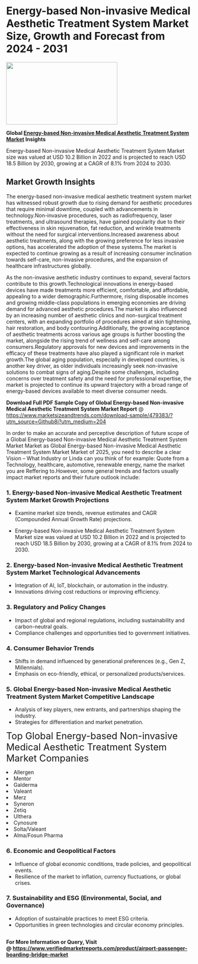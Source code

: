 <H1>Energy-based Non-invasive Medical Aesthetic Treatment System Market Size, Growth and Forecast from 2024 - 2031</H1><img class="aligncenter size-medium wp-image-584254" src="https://thirdeyenews.in/wp-content/uploads/2024/09/Global-Market-Research-300x168.jpeg" alt="" width="300" height="168" /><p><strong>Global&nbsp;<a href="https://www.marketsizeandtrends.com/download-sample/479383/?utm_source=Github8j?utm_medium=204">Energy-based Non-invasive Medical Aesthetic Treatment System Market</a> Insights</strong></p><p>Energy-based Non-invasive Medical Aesthetic Treatment System Market size was valued at USD 10.2 Billion in 2022 and is projected to reach USD 18.5 Billion by 2030, growing at a CAGR of 8.1% from 2024 to 2030.</p><p><h2>Market Growth Insights</h2> <p>The energy-based non-invasive medical aesthetic treatment system market has witnessed robust growth due to rising demand for aesthetic procedures that require minimal downtime, coupled with advancements in technology.Non-invasive procedures, such as radiofrequency, laser treatments, and ultrasound therapies, have gained popularity due to their effectiveness in skin rejuvenation, fat reduction, and wrinkle treatments without the need for surgical interventions.Increased awareness about aesthetic treatments, along with the growing preference for less invasive options, has accelerated the adoption of these systems.The market is expected to continue growing as a result of increasing consumer inclination towards self-care, non-invasive procedures, and the expansion of healthcare infrastructures globally.</p> <p>As the non-invasive aesthetic industry continues to expand, several factors contribute to this growth.Technological innovations in energy-based devices have made treatments more efficient, comfortable, and affordable, appealing to a wider demographic.Furthermore, rising disposable incomes and growing middle-class populations in emerging economies are driving demand for advanced aesthetic procedures.The market is also influenced by an increasing number of aesthetic clinics and non-surgical treatment centers, with an expanding portfolio of procedures aimed at skin tightening, hair restoration, and body contouring.Additionally, the growing acceptance of aesthetic treatments across various age groups is further boosting the market, alongside the rising trend of wellness and self-care among consumers.Regulatory approvals for new devices and improvements in the efficacy of these treatments have also played a significant role in market growth.The global aging population, especially in developed countries, is another key driver, as older individuals increasingly seek non-invasive solutions to combat signs of aging.Despite some challenges, including concerns over treatment safety and the need for professional expertise, the market is projected to continue its upward trajectory with a broad range of energy-based devices available to meet diverse consumer needs.</p> <p><span class=""><strong>Download Full PDF Sample Copy of Global Energy-based Non-invasive Medical Aesthetic Treatment System Market Report</strong> @ <a href="https://www.marketsizeandtrends.com/download-sample/479383/?utm_source=Github8j?utm_medium=204" target="_blank">https://www.marketsizeandtrends.com/download-sample/479383/?utm_source=Github8j?utm_medium=204</a></span></p><p>In order to make an accurate and perceptive description of future scope of a Global&nbsp;Energy-based Non-invasive Medical Aesthetic Treatment System Market Market as Global&nbsp;Energy-based Non-invasive Medical Aesthetic Treatment System Market Market of 2025, you need to describe a clear Vision &ndash; What Industry or Linda can you think of for example: Quote from a Technology, healthcare, automotive, renewable energy, name the market you are Reffering to.However, some general trends and factors usually impact market reports and their future outlook include:</p><h3>1.&nbsp;<strong>Energy-based Non-invasive Medical Aesthetic Treatment System Market Growth Projections</strong></h3><ul><li>Examine market size trends, revenue estimates and CAGR (Compounded Annual Growth Rate) projections.</li><li><p>Energy-based Non-invasive Medical Aesthetic Treatment System Market size was valued at USD 10.2 Billion in 2022 and is projected to reach USD 18.5 Billion by 2030, growing at a CAGR of 8.1% from 2024 to 2030.</p></li></ul><h3>2.&nbsp;<strong>Energy-based Non-invasive Medical Aesthetic Treatment System Market Technological Advancements</strong></h3><ul><li>Integration of AI, IoT, blockchain, or automation in the industry.</li><li>Innovations driving cost reductions or improving efficiency.</li></ul><h3>3.&nbsp;<strong>Regulatory and Policy Changes</strong></h3><ul><li>Impact of global and regional regulations, including sustainability and carbon-neutral goals.</li><li>Compliance challenges and opportunities tied to government initiatives.</li></ul><h3>4.&nbsp;<strong>Consumer Behavior Trends</strong></h3><ul><li>Shifts in demand influenced by generational preferences (e.g., Gen Z, Millennials).</li><li>Emphasis on eco-friendly, ethical, or personalized products/services.</li></ul><h3>5.&nbsp;<strong>Global Energy-based Non-invasive Medical Aesthetic Treatment System Market Competitive Landscape</strong></h3><ul><li>Analysis of key players, new entrants, and partnerships shaping the industry.</li><li>Strategies for differentiation and market penetration.</li></ul><p data-pm-slice="1 1 []"><span style="color: inherit; font-family: inherit; font-size: 25px;">Top Global Energy-based Non-invasive Medical Aesthetic Treatment System Market Companies</span></p><div class="" data-test-id=""><p><li>Allergen</li><li> Mentor</li><li> Galderma</li><li> Valeant</li><li> Merz</li><li> Syneron</li><li> Zetiq</li><li> Ulthera</li><li> Cynosure</li><li> Solta/Valeant</li><li> Alma/Fosun Pharma</li></p></div><h3>6.&nbsp;<strong>Economic and Geopolitical Factors</strong></h3><ul><li>Influence of global economic conditions, trade policies, and geopolitical events.</li><li>Resilience of the market to inflation, currency fluctuations, or global crises.</li></ul><h3>7.&nbsp;<strong>Sustainability and ESG (Environmental, Social, and Governance)</strong></h3><ul><li>Adoption of sustainable practices to meet ESG criteria.</li><li>Opportunities in green technologies and circular economy principles.</li></ul><h2><strong style="font-size: 14px;">For More Information or Query, Visit @&nbsp;</strong><a style="background-color: #ffffff; font-size: 14px;" href="https://www.marketsizeandtrends.com/report/energy-based-non-invasive-medical-aesthetic-treatment-system-market/" target="_blank">https://www.verifiedmarketreports.com/product/airport-passenger-boarding-bridge-market</a></h2>